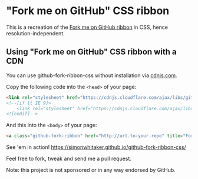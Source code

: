 # "Fork me on GitHub" CSS ribbon

This is a recreation of the [Fork me on GitHub ribbon](https://github.com/blog/273-github-ribbons)
in CSS, hence resolution-independent.

## Using "Fork me on GitHub" CSS ribbon with a CDN

You can use github-fork-ribbon-css without installation via [cdnjs.com](https://cdnjs.com/libraries/github-fork-ribbon-css).

Copy the following code into the `<head>` of your page:


```html
<link rel="stylesheet" href="https://cdnjs.cloudflare.com/ajax/libs/github-fork-ribbon-css/0.1.1/gh-fork-ribbon.min.css" />
<!--[if lt IE 9]>
    <link rel="stylesheet" href="https://cdnjs.cloudflare.com/ajax/libs/github-fork-ribbon-css/0.1.1/gh-fork-ribbon.ie.min.css" />
<![endif]-->
```

And this into the `<body>` of your page:

```html
<a class="github-fork-ribbon" href="http://url.to-your.repo" title="Fork me on GitHub">Fork me on GitHub</a>
```

See 'em in action! <https://simonwhitaker.github.io/github-fork-ribbon-css/>

Feel free to fork, tweak and send me a pull request.

Note: this project is not sponsored or in any way endorsed by GitHub.
